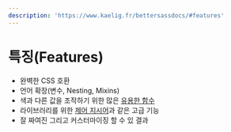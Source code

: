 ```yaml
---
description: 'https://www.kaelig.fr/bettersassdocs/#features'
---
```


# 특징\(Features\)

* 완벽한 CSS 호환
* 언어 확장\(변수, Nesting, Mixins\)
* 색과 다른 값을 조작하기 위한 많은 [유용한 함수](http://sass-lang.com/documentation/Sass/Script/Functions.html)
* 라이브러리를 위한 [제어 지시어](https://www.kaelig.fr/bettersassdocs/#control_directives__expressions)과 같은 고급 기능
* 잘 짜여진 그리고 커스터마이징 할 수 있 결과

